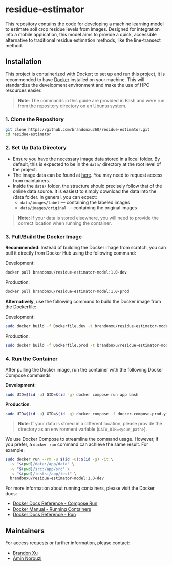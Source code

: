# residue-estimator

This repository contains the code for developing a machine learning model to estimate soil crop residue levels from images. Designed for integration into a mobile application, this model aims to provide a quick, accessible alternative to traditional residue estimation methods, like the line-transect method.

## Installation

This project is containerized with Docker; to set up and run this project, it is recommended to have [Docker](https://www.docker.com/products/docker-desktop) installed on your machine. This will standardize the development environment and make the use of HPC resources easier.

> **Note**: The commands in this guide are provided in Bash and were run from the repository directory on an Ubuntu system.

### 1. Clone the Repository

```bash
git clone https://github.com/brandonxu360/residue-estimator.git
cd residue-estimator
```

### 2. Set Up Data Directory

- Ensure you have the necessary image data stored in a local folder. By default, this is expected to be in the `data/` directory at the root level of the project.
- The image data can be found at [here](https://emailwsu-my.sharepoint.com/:f:/r/personal/kirtir_wsu_edu/Documents/Projects_Agroecosystems/Brandon/Images/working_images/images?csf=1&web=1&e=P4VUv1). You may need to request access from maintainers.
- Inside the `data/` folder, the structure should precisely follow that of the online data source. It is easiest to simply download the data into the /data folder. In general, you can expect:
  - `data/images/label` — containing the labeled images
  - `data/images/original` — containing the original images

> **Note:** If your data is stored elsewhere, you will need to provide the correct location when running the container.

### 3. Pull/Build the Docker Image

**Recommended**: Instead of building the Docker image from scratch, you can pull it directly from Docker Hub using the following command:

Development:
```bash
docker pull brandonxu/residue-estimator-model:1.0-dev
```

Production:
```bash
docker pull brandonxu/residue-estimator-model:1.0-prod
```

**Alternatively**, use the following command to build the Docker image from the Dockerfile:

Development:
```bash
sudo docker build -f Dockerfile.dev -t brandonxu/residue-estimator-model:1.0-dev .
```

Production:
```bash
sudo docker build -f Dockerfile.prod -t brandonxu/residue-estimator-model:1.0-prod .
```

### 4. Run the Container

After pulling the Docker image, run the container with the following Docker Compose commands.

**Development**:
```bash
sudo UID=$(id -u) GID=$(id -g) docker compose run app bash
```

**Production**:

```bash
sudo UID=$(id -u) GID=$(id -g) docker compose -f docker-compose.prod.yml run app bash
```

> **Note**: If your data is stored in a different location, please provide the directory as an environment variable (`DATA_DIR=<your_path>`).

We use Docker Compose to streamline the command usage. However, if you prefer, a `docker run` command can 
achieve the same result. For example:

```bash
sudo docker run --rm -u $(id -u):$(id -g) -it \
  -v "$(pwd)/data:/app/data" \
  -v "$(pwd)/src:/app/src" \
  -v "$(pwd)/tests:/app/test" \
  brandonxu/residue-estimator-model:1.0-dev
```

For more information about running containers, please visit the Docker docs: 
- [Docker Docs Reference - Compose Run](https://docs.docker.com/compose/reference/run)
- [Docker Manual - Running Containers](https://docs.docker.com/engine/containers/run/)
- [Docker Docs Reference - Run](https://docs.docker.com/reference/cli/docker/container/run/)

## Maintainers

For access requests or further information, please contact:

- [Brandon Xu](mailto:brandon.xu@wsu.edu)
- [Amin Norouzi](mailto:a.norouzikandelati@wsu.edu)

